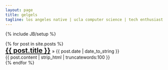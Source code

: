 ```yaml
---
layout: page
title: gelgels
tagline: los angeles native | ucla computer science | tech enthusiast
---
```

{% include JB/setup %}


<div class="post_container">
  {% for post in site.posts %}
    <div class="post">
      <h2 style="display:inline">
        <a href="{{ BASE_PATH }}{{ post.url }}">{{ post.title }}</a>
      </h2>
      &raquo;
      <span> {{ post.date | date_to_string }} </span>
      <br>
      {{ post.content | strip_html | truncatewords:100 }}
    </div>
  {% endfor %}
</div>

